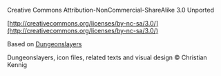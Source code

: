 Creative Commons Attribution-NonCommercial-ShareAlike 3.0 Unported

[http://creativecommons.org/licenses/by-nc-sa/3.0/](http://creativecommons.org/licenses/by-nc-sa/3.0/)

Based on [Dungeonslayers](http://www.dungeonslayers.net/)

Dungeonslayers, icon files, related texts and visual design © Christian Kennig
